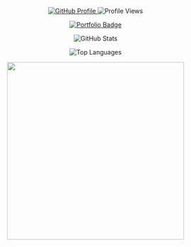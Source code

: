 <p align="center">
  <!-- GitHub profile badge with icon -->
  <a href="https://github.com/KCprsnlcc" target="_blank">
    <img src="https://img.shields.io/badge/GitHub-Profile-4f7b3d?style=for-the-badge&logo=github&logoColor=white&labelColor=0e2326" alt="GitHub Profile" />
  </a>

  <!-- Profile views with Komarev (dynamic) -->
  <img src="https://komarev.com/ghpvc/?username=KCprsnlcc&label=Views&color=4f7b3d&labelColor=0e2326&style=for-the-badge" alt="Profile Views" />
</p>


<p align="center">
  <!-- Portfolio badge -->
  <a href="https://kc-portfolio-liart.vercel.app/" target="_blank">
    <img src="https://img.shields.io/badge/Visit%20My%20Portfolio-ffffff?style=for-the-badge&logo=vercel&logoColor=white&labelColor=0e2326&color=4f7b3d" alt="Portfolio Badge"/>
  </a>
</p>

<p align="center">
  <img src="https://github-readme-stats.vercel.app/api?username=KCprsnlcc&show_icons=true&theme=radical&title_color=88c57f&icon_color=689e4b&bg_color=0e2326&hide_border=true" alt="GitHub Stats" />
</p>

<p align="center">
  <img src="https://github-readme-stats.vercel.app/api/top-langs/?username=KCprsnlcc&theme=radical&title_color=88c57f&bg_color=0e2326&hide_border=true" alt="Top Languages" />
</p>

<p align="center">
  <img width="400" src="https://github-readme-streak-stats.herokuapp.com/?user=KCprsnlcc&hide_border=true&show_icons=true&currStreakNum=88c57f&sideNums=689e4b&border=4f7b3d&currStreakLabel=dfffd6&background=0e2326&sideLabels=dfffd6&dates=88c57f" />
</p>
